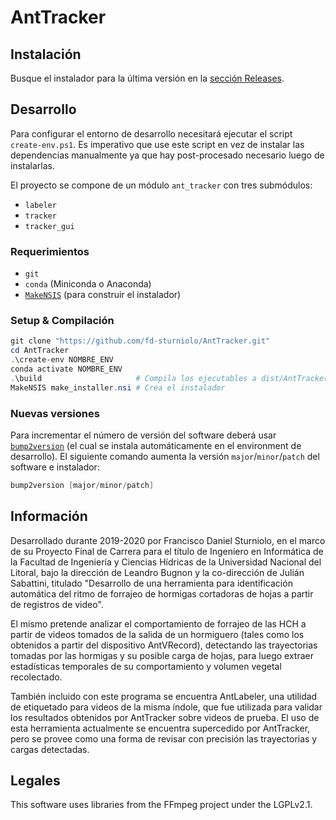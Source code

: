 # AntTracker

## Instalación
Busque el instalador para la última versión en la [sección Releases](https://github.com/fd-sturniolo/AntTracker/releases).

## Desarrollo

Para configurar el entorno de desarrollo necesitará ejecutar el script `create-env.ps1`.
Es imperativo que use este script en vez de instalar las dependencias manualmente ya que
hay post-procesado necesario luego de instalarlas.

El proyecto se compone de un módulo `ant_tracker` con tres submódulos:

- `labeler`
- `tracker`
- `tracker_gui`

### Requerimientos
- `git`
- `conda` (Miniconda o Anaconda)
- [`MakeNSIS`](https://nsis.sourceforge.io/Download) (para construir el instalador)

### Setup & Compilación
```powershell
git clone "https://github.com/fd-sturniolo/AntTracker.git"
cd AntTracker
.\create-env NOMBRE_ENV
conda activate NOMBRE_ENV
.\build                     # Compila los ejecutables a dist/AntTracker
MakeNSIS make_installer.nsi # Crea el instalador
```

### Nuevas versiones

Para incrementar el número de versión del software deberá usar [`bump2version`](https://github.com/c4urself/bump2version) (el cual se instala automáticamente en el environment de desarrollo).
El siguiente comando aumenta la versión `major`/`minor`/`patch` del software e instalador:

```powershell
bump2version [major/minor/patch]
```

## Información

Desarrollado durante 2019-2020 por Francisco Daniel Sturniolo,
en el marco de su Proyecto Final de Carrera para el título de Ingeniero en Informática
de la Facultad de Ingeniería y Ciencias Hídricas de la Universidad Nacional del Litoral,
bajo la dirección de Leandro Bugnon y la co-dirección de Julián Sabattini,
titulado "Desarrollo de una herramienta para identificación automática del ritmo de forrajeo
de hormigas cortadoras de hojas a partir de registros de video".


El mismo pretende analizar el comportamiento de forrajeo de las HCH a partir de videos tomados de la salida de un
hormiguero (tales como los obtenidos a partir del dispositivo AntVRecord), detectando las trayectorias tomadas por las
hormigas y su posible carga de hojas, para luego extraer estadísticas temporales de su comportamiento
y volumen vegetal recolectado.


También incluido con este programa se encuentra AntLabeler, una utilidad de etiquetado para videos de la misma índole,
que fue utilizada para validar los resultados obtenidos por AntTracker sobre videos de prueba. El uso de esta
herramienta actualmente se encuentra supercedido por AntTracker, pero se provee como una forma de revisar con precisión
las trayectorias y cargas detectadas.


## Legales

This software uses libraries from the FFmpeg project under the LGPLv2.1.
